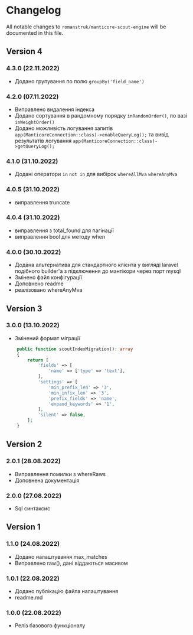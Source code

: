 # Changelog

All notable changes to `romanstruk/manticore-scout-engine` will be documented in this file.

## Version 4

### 4.3.0 (22.11.2022)
- Додано групування по полю `groupBy('field_name')`

### 4.2.0 (07.11.2022)
- Виправлено видалення індекса
- Додано сортування в рандомному порядку `inRandomOrder()`, по вазі `inWeightOrder()`
- Додано можливість логування запитів `app(ManticoreConnection::class)->enableQueryLog();` та вивід результатів логування `app(ManticoreConnection::class)->getQueryLog();`

### 4.1.0 (31.10.2022)
- Додані оператори `in` `not in` для вибірок `whereAllMva` `whereAnyMva`

### 4.0.5 (31.10.2022)
- виправлення truncate

### 4.0.4 (31.10.2022)
- виправлення з total_found для пагінації
- виправлення bool для методу when 

### 4.0.0 (30.10.2022)
- Додана альтернатива для стандартного клієнта у вигляді laravel подібного builder'а з підключення до мантікори через порт mysql
- Змінено файл конфігурації
- Доповнено readme
- реалізовано whereAnyMva

## Version 3

### 3.0.0 (13.10.2022)
- Змінений формат міграції
```php
    public function scoutIndexMigration(): array
    {
        return [
            'fields' => [
                'name' => ['type' => 'text'],
            ],
            'settings' => [
                'min_prefix_len' => '3',
                'min_infix_len' => '3',
                'prefix_fields' => 'name',
                'expand_keywords' => '1',
            ],
            'silent' => false,
        ];
    }
```

## Version 2

### 2.0.1 (28.08.2022)
- Виправлення помилки з whereRaws
- Доповнена документація

### 2.0.0 (27.08.2022)
- Sql синтаксис

## Version 1

### 1.1.0 (24.08.2022)
- Додано налаштування max_matches
- Виправлено raw(), дані віддаються масивом

### 1.0.1 (22.08.2022)
- Додано публікацію файла налаштування
- readme.md

### 1.0.0 (22.08.2022)
- Реліз базового функціоналу
